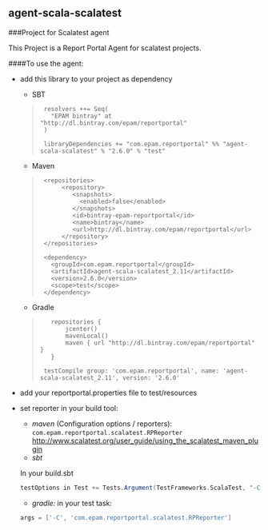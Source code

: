 ## agent-scala-scalatest
###Project for Scalatest agent

This Project is a Report Portal Agent for scalatest projects.

####To use the agent:
* add this library to your project as dependency
  * SBT
   >      resolvers ++= Seq(
   >        "EPAM bintray" at "http://dl.bintray.com/epam/reportportal"
   >      )
   >
   >      libraryDependencies += "com.epam.reportportal" %% "agent-scala-scalatest" % "2.6.0" % "test"
   >

  * Maven
  
   >      <repositories>
   >           <repository>
   >              <snapshots>
   >                <enabled>false</enabled>
   >              </snapshots>
   >              <id>bintray-epam-reportportal</id>
   >              <name>bintray</name>
   >              <url>http://dl.bintray.com/epam/reportportal</url>
   >           </repository>
   >      </repositories>
   >      
   >      <dependency>
   >        <groupId>com.epam.reportportal</groupId>
   >        <artifactId>agent-scala-scalatest_2.11</artifactId>
   >        <version>2.6.0</version>
   >        <scope>test</scope>
   >      </dependency>

   * Gradle
   >        repositories {
   >            jcenter()
   >            mavenLocal()
   >            maven { url "http://dl.bintray.com/epam/reportportal" }
   >        }
   >
   >      testCompile group: 'com.epam.reportportal', name: 'agent-scala-scalatest_2.11', version: '2.6.0'
   >

* add your reportportal.properties file to test/resources
* set reporter in your build tool:
  * _maven_ (Configuration options / reporters): 
  `com.epam.reportportal.scalatest.RPReporter`
  http://www.scalatest.org/user_guide/using_the_scalatest_maven_plugin
  * _sbt_
  
   In your build.sbt
  ```scala
  testOptions in Test += Tests.Argument(TestFrameworks.ScalaTest, "-C", "com.epam.reportportal.scalatest.RPReporter")
  ```
  * _gradle:_ in your test task: 
  ```groovy
  args = ['-C', 'com.epam.reportportal.scalatest.RPReporter']
  ```
  

